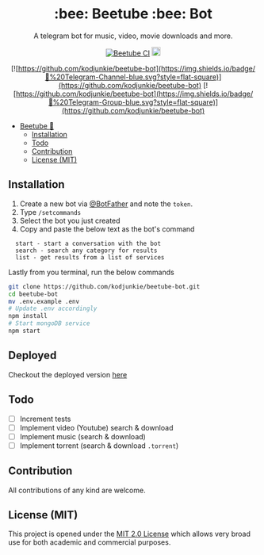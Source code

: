 <h1 align="center">:bee: Beetube :bee: Bot</h1>

<div align="center">

A telegram bot for music, video, movie downloads and more.

[![Beetube CI](https://github.com/kodjunkie/beetube-bot/workflows/Beetube%20CI/badge.svg)](https://github.com/kodjunkie/beetube-bot/actions) <a href="https://github.com/kodjunkie/beetube-bot/blob/master/LICENSE"><img src="https://img.shields.io/badge/License-MIT-yellow.svg" alt="License: MIT" height="18"></a>

[![https://github.com/kodjunkie/beetube-bot](https://img.shields.io/badge/💬%20Telegram-Channel-blue.svg?style=flat-square)](https://github.com/kodjunkie/beetube-bot)
[![https://github.com/kodjunkie/beetube-bot](https://img.shields.io/badge/💬%20Telegram-Group-blue.svg?style=flat-square)](https://github.com/kodjunkie/beetube-bot)

</div>

- [Beetube :bee:](#beetube)
  - [Installation](#installation)
  - [Todo](#todo)
  - [Contribution](#contribution)
  - [License (MIT)](#license-mit)

## Installation

1.  Create a new bot via [@BotFather](https://telegram.me/BotFather) and note the `token`.
2.  Type `/setcommands`
3.  Select the bot you just created
4.  Copy and paste the below text as the bot's command

```
  start - start a conversation with the bot
  search - search any category for results
  list - get results from a list of services
```

Lastly from you terminal, run the below commands

```bash
git clone https://github.com/kodjunkie/beetube-bot.git
cd beetube-bot
mv .env.example .env
# Update .env accordingly
npm install
# Start mongoDB service
npm start
```

## Deployed

Checkout the deployed version [here](https://t.me/Beetube_bot)

## Todo

- [ ] Increment tests
- [ ] Implement video (Youtube) search & download
- [ ] Implement music (search & download)
- [ ] Implement torrent (search & download `.torrent`)

## Contribution

All contributions of any kind are welcome.

## License (MIT)

This project is opened under the [MIT 2.0 License](https://github.com/kodjunkie/beetube-bot/blob/master/LICENSE) which allows very broad use for both academic and commercial purposes.
